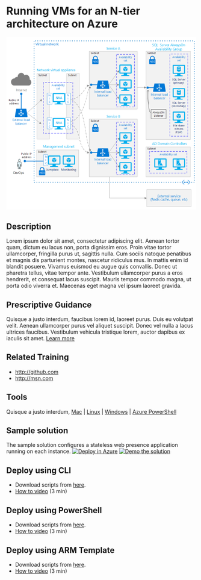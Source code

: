 # Running VMs for an N-tier architecture on Azure

 ![diagram](../images/nTierVM.png)

## Description
Lorem ipsum dolor sit amet, consectetur adipiscing elit. Aenean tortor quam, dictum eu lacus non, porta dignissim eros. Proin vitae tortor ullamcorper, fringilla purus ut, sagittis nulla. Cum sociis natoque penatibus et magnis dis parturient montes, nascetur ridiculus mus. In mattis enim id blandit posuere. Vivamus euismod eu augue quis convallis. Donec ut pharetra tellus, vitae tempor ante. Vestibulum ullamcorper purus a eros hendrerit, et consequat lacus suscipit. Mauris tempor commodo magna, ut porta odio viverra et. Maecenas eget magna vel ipsum laoreet gravida.

## Prescriptive Guidance
Quisque a justo interdum, faucibus lorem id, laoreet purus. Duis eu volutpat velit. Aenean ullamcorper purus vel aliquet suscipit. Donec vel nulla a lacus ultrices faucibus. Vestibulum vehicula tristique lorem, auctor dapibus ex iaculis sit amet.
[Learn more](http://github.com)

## Related Training
* http://github.com
* http://msn.com

## Tools
Quisque a justo interdum,
[Mac](http://github.com) | [Linux](http://github.com) | [Windows](http://github.com) | [Azure PowerShell](http://github.com)

## Sample solution
The sample solution configures a stateless web presence application running on each instance.
[![Deploy in Azure](../images/.png)](http://github.com)
[![Demo the solution](../images/.png)](http://github.com)

## Deploy using CLI
* Download scripts from [here](http://github.com).
* [How to video](http://github.com) (3 min)

## Deploy using PowerShell
* Download scripts from [here](http://github.com).
* [How to video](http://github.com) (3 min)

## Deploy using ARM Template
* Download scripts from [here](http://github.com).
* [How to video](http://github.com) (3 min)
